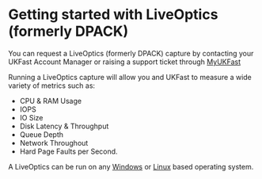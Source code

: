 # Getting started with LiveOptics (formerly DPACK)

You can request a LiveOptics (formerly DPACK) capture by contacting your UKFast Account Manager or raising a support ticket through [MyUKFast](https://my.ukfast.co.uk/pss/add.php)

Running a LiveOptics capture will allow you and UKFast to measure a wide variety of metrics such as:

* CPU & RAM Usage
* IOPS
* IO Size
* Disk Latency & Throughput
* Queue Depth
* Network Throughout
* Hard Page Faults per Second.

A LiveOptics can be run on any [Windows](/monitoring/dpack/windows.html) or [Linux](/monitoring/dpack/linux.html) based operating system.

